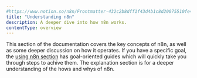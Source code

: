 ```yaml
---
#https://www.notion.so/n8n/Frontmatter-432c2b8dff1f43d4b1c8d20075510fe4
title: "Understanding n8n"
description: A deeper dive into how n8n works.
contentType: overview
---
```


This section of the documentation covers the key concepts of n8n, as well as some deeper discussion on how it operates. If you have a specific goal, the [using n8n section](using-n8n/index.md) has goal-oriented guides which will quickly take you through steps to achive them. The explanation section is for a deeper understanding of the hows and whys of n8n.
